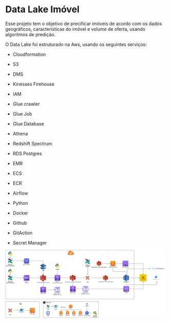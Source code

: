 # Data Lake Imóvel

Esse projeto tem o objetivo de precificar  imóveis de acordo com os dados geográficos, características do imóvel e volume de oferta, usando algoritmos de predição.

O Data Lake foi estruturado na Aws, usando os seguintes serviços:

* Cloudformation
* S3
* DMS
* Kinesses Firehouse
* IAM
* Glue crawler
* Glue Job
* Glue Database
* Athena
* Redshift Spectrum
* RDS Postgres
* EMR
* ECS
* ECR

* Airflow
* Python
* Docker
* Github
* GitAction
* Secret Manager

![Data Lake](assets/DL_Imovel.png)
